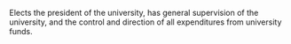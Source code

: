 Elects the president of the university, has general supervision of the university, and the control and direction of all expenditures from university funds.
